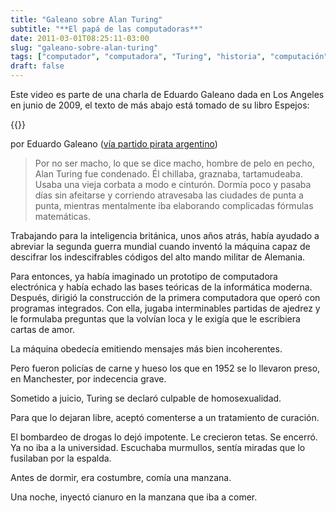 ```yaml
---
title: "Galeano sobre Alan Turing"
subtitle: "**El papá de las computadoras**"
date: 2011-03-01T08:25:11-03:00
slug: "galeano-sobre-alan-turing"
tags: ["computador", "computadora", "Turing", "historia", "computación"]
draft: false
---
```

Este video es parte de una charla de Eduardo Galeano dada en Los Angeles
en junio de 2009, el texto de más abajo está tomado de su libro Espejos:

{{<youtube DF2K80SJ9Ag>}}

por Eduardo Galeano 
([vía partido pirata argentino](https://partido-pirata.blogspot.com/2010/07/un-homenaje-alan-turing-por-eduardo.html))

> Por no ser macho, lo que se dice macho, hombre de pelo en pecho, Alan
> Turing fue condenado. Él chillaba, graznaba, tartamudeaba. Usaba una
> vieja corbata a modo e cinturón. Dormía poco y pasaba días sin
> afeitarse y corriendo atravesaba las ciudades de punta a punta,
> mientras mentalmente iba elaborando complicadas fórmulas matemáticas.

Trabajando para la inteligencia británica, unos años atrás, había
ayudado a abreviar la segunda guerra mundial cuando inventó la máquina
capaz de descifrar los indescifrables códigos del alto mando militar de
Alemania.

Para entonces, ya había imaginado un prototipo de computadora
electrónica y había echado las bases teóricas de la informática moderna.
Después, dirigió la construcción de la primera computadora que operó con
programas integrados. Con ella, jugaba interminables partidas de ajedrez
y le formulaba preguntas que la volvían loca y le exigía que le
escribiera cartas de amor.

La máquina obedecía emitiendo mensajes más bien incoherentes.

Pero fueron policías de carne y hueso los que en 1952 se lo llevaron
preso, en Manchester, por indecencia grave.

Sometido a juicio, Turing se declaró culpable de homosexualidad.

Para que lo dejaran libre, aceptó comenterse a un tratamiento de
curación.

El bombardeo de drogas lo dejó impotente. Le crecieron tetas. Se
encerró. Ya no iba a la universidad. Escuchaba murmullos, sentía miradas
que lo fusilaban por la espalda.

Antes de dormir, era costumbre, comía una manzana.

Una noche, inyectó cianuro en la manzana que iba a comer.
